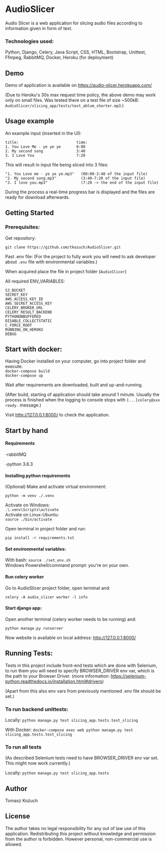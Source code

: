 # AudioSlicer

Audio Slicer is a web application for slicing audio files according to information given in 
form of text.

### Technologies used:

Python, Django, Celery, Java Script, CSS, HTML, Bootstrap, Unittest, Ffmpeg, RabbitMQ, Docker, Heroku (for deployment)

## Demo

Demo of application is available on https://audio-slicer.herokuapp.com/ 

(Due to Heroku's 30s max request time policy, the above demo may work only on small files. 
Was tested there on a test file of size ~500kB: `AudioSlicer/slicing_app/tests/test_ablum_shorter.mp3`.)

## Usage example

An example input (inserted in the UI):
```
title:                          time:
1. You Love Me - ye ye ye       0:00
2. My second song               3:40
3. I Love You                   7:20
```

This will result in input file being sliced into 3 files:
```
"1. You Love me - ye ye ye.mp3"   (00:00-3:40 of the input file)
"2. My second song.mp3"           (3:40-7:20 of the input file)
"3. I love you.mp3"               (7:20 -> the end of the input file)
```

During the process a real-time progress bar is displayed and the files are ready for download afterwards.

## Getting Started

### Prerequisites:

Get repository:

`git clone https://github.com/tkozuch/AudioSlicer.git`

Past .env file:
(For the project to fully work you will need to ask developer about `.env` file with environmental variables.)

When acquired place the file in project folder (`AudioSlicer`)

All required ENV_VARIABLES:
```
S3_BUCKET
SECRET_KEY
AWS_ACCESS_KEY_ID
AWS_SECRET_ACCESS_KEY
CELERY_BROKER_URL
CELERY_RESULT_BACKEND
PYTHONUNBUFFERED
DISABLE_COLLECTSTATIC
C_FORCE_ROOT
RUNNING_ON_HEROKU
DEBUG
```

## Start with docker:

Having Docker installed on your computer, go into project folder and execute:
<br>`docker-compose build`
<br>`docker-compose up`

Wait after requirements are downloaded, built and up-and-running.
 
(After build, starting of application should take around 1 minute. Usually the process is  finished
 when the logging to console stops with `[...]celery@xxx ready.` message.)

Visit http://127.0.0.1:8000/ to check the application.


## Start by hand

#### Requirements
-rabbitMQ

-python 3.6.3

#### Installing python requirements

(Optional) Make and activate virtual environment:

`python -m venv ./.venv`

Activate on Windows:
<br>`.\.venv\Scripts\activate`
<br>Activate on Linux-Ubuntu:
<br>`source ./bin/activate`

Open terminal in project folder and run:

```
pip install -r requirements.txt
```

#### Set environmental variables:

With bash: `source ./set_env.sh`<br>
Windows Powershell/command prompt: you're on your own.

#### Run celery worker

Go to AudioSlicer project folder, open terminal and:
```
celery -A audio_slicer worker -l info
```


#### Start django app:

Open another terminal (celery worker needs to be running) and:

```
python manage.py runserver
```

Now website is available on local address: http://127.0.0.1:8000/


## Running Tests:

Tests in this project include front-end tests which are done with Selenium, to run them you will
need to specify BROWSER_DRIVER env var, which is the path to your Browser Driver.
(more information: https://selenium-python.readthedocs.io/installation.html#drivers)

(Apart from this also env vars from previously mentioned .env file should be set.)

### To run backend unittests:

Locally:
`python manage.py test slicing_app.tests.test_slicing`

With Docker:
`docker-compose exec web python manage.py test slicing_app.tests.test_slicing`

### To run all tests

(As described Selenium tests need to have BROWSER_DRIVER env var set. This might now work
 currently.)

Locally:
`python manage.py test slicing_app.tests`

## Author

Tomasz Kożuch

## License

The author takes no legal responsibility for any out of law use of this application.
Redistributing this project without knowledge and permission from the author is forbidden. However personal, non-commercial use is allowed.
